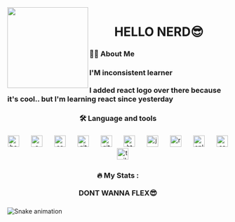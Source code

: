 <img align="left" height="184" src="https://media.giphy.com/media/v1.Y2lkPTc5MGI3NjExMXNkbnp2bWdxajlndWtnMWtqMGx6MTd5c3p6cWt6Z3RhdmQyNno1YiZlcD12MV9pbnRlcm5hbF9naWZfYnlfaWQmY3Q9Zw/kyRal0h9R4TXq9mOWK/giphy.gif"  />

###

<h1 align="center">HELLO NERD😎</h1>

###

<h3 align="left">👩‍💻  About Me</h3>

###

<h3 align="left">I'M inconsistent learner<br><br>I added react logo over there because it's cool.. but I'm learning react since yesterday</h3>

###

<h3 align="center">🛠 Language and tools</h3>

###

<div align="center">
  <img src="https://cdn.jsdelivr.net/gh/devicons/devicon/icons/bootstrap/bootstrap-original.svg" height="26" alt="bootstrap logo"  />
  <img width="19" />
  <img src="https://cdn.jsdelivr.net/gh/devicons/devicon/icons/c/c-original.svg" height="26" alt="c logo"  />
  <img width="19" />
  <img src="https://cdn.jsdelivr.net/gh/devicons/devicon/icons/canva/canva-original.svg" height="26" alt="canva logo"  />
  <img width="19" />
  <img src="https://cdn.jsdelivr.net/gh/devicons/devicon/icons/git/git-original.svg" height="26" alt="git logo"  />
  <img width="19" />
  <img src="https://cdn.jsdelivr.net/gh/devicons/devicon/icons/github/github-original.svg" height="26" alt="github logo"  />
  <img width="19" />
  <img src="https://cdn.jsdelivr.net/gh/devicons/devicon/icons/html5/html5-original.svg" height="26" alt="html5 logo"  />
  <img width="19" />
  <img src="https://cdn.jsdelivr.net/gh/devicons/devicon/icons/javascript/javascript-original.svg" height="26" alt="javascript logo"  />
  <img width="19" />
  <img src="https://cdn.jsdelivr.net/gh/devicons/devicon/icons/react/react-original.svg" height="26" alt="react logo"  />
  <img width="19" />
  <img src="https://cdn.jsdelivr.net/gh/devicons/devicon/icons/cplusplus/cplusplus-original.svg" height="26" alt="cplusplus logo"  />
  <img width="19" />
  <img src="https://cdn.jsdelivr.net/gh/devicons/devicon/icons/css3/css3-original.svg" height="26" alt="css3 logo"  />
  <img width="19" />
  <img src="https://cdn.jsdelivr.net/gh/devicons/devicon/icons/tailwindcss/tailwindcss-original-wordmark.svg" height="26" alt="tailwindcss logo"  />
</div>

###

<h3 align="center">🔥   My Stats :<br><br>DONT WANNA FLEX😎</h3>

###

<img src="https://raw.githubusercontent.com/profdhlx/profdhlx/output/snake.svg" alt="Snake animation" />

###
